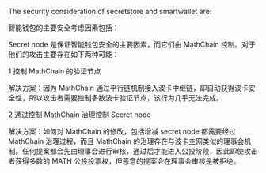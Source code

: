 The security consideration of secretstore and smartwallet are:

智能钱包的主要安全考虑因素包括：

Secret node 是保证智能钱包安全的主要因素，而它们由 MathChain 控制。对于他们的攻击主要存在如下两种可能：

1 控制 MathChain 的验证节点

解决方案：因为 MathChain 通过平行链机制接入波卡中继链，即自动获得波卡安全性，所以攻击者需要控制多数波卡验证节点，该行为几乎无法完成。

2 通过控制 MathChain 治理控制 Secret node

解决方案：如何对 MathChain 的修改，包括增减 secret node 都需要经过 MathChain 治理过程，而且 MathChain 的治理存在与波卡主网类似的理事会机制。任何提案都会先由理事会进行审核，通过后才能进入公投阶段，因此即使攻击者获得多数的 MATH 公投投票权，但恶意的提案会在理事会审核是被拒绝。
